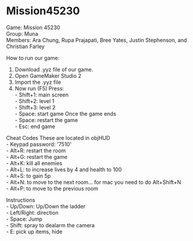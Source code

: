 # Mission45230
Game: Mission 45230
<br>Group: Muna
<br>Members: Ara Chung, Rupa Prajapati, Bree Yates, 
Justin Stephenson, and Christian Farley

How to run our game:
1. Download .yyz file of our game.
2. Open GameMaker Studio 2
3. Import the .yyz file
5. Now run (F5)
Press:
<br> - Shift+1: main screen
<br> - Shift+2: level 1
<br> - Shift+3: level 2
<br> - Space: start game
Once the game ends
<br> - Space: restart the game
<br> - Esc: end game

Cheat Codes These are located in objHUD
<br> - Keypad password: '7510'
<br> - Alt+R: restart the room
<br> - Alt+G: restart the game
<br> - Alt+K: kill all enemies
<br> - Alt+L: to increase lives by 4 and health to 100
<br> - Alt+S: to gain 5p
<br> - Alt+N: to move to the next room... for mac you need to do Alt+Shift+N
<br> - Alt+P: to move to the previous room

Instructions
<br> - Up/Down: Up/Down the ladder
<br> - Left/Right: direction
<br> - Space: Jump
<br> - Shift: spray to dealarm the camera
<br> - E: pick up items, hide
 


